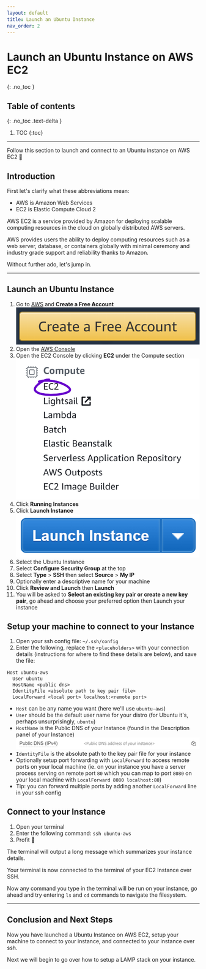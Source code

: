 ```yaml
---
layout: default
title: Launch an Ubuntu Instance
nav_order: 2
---
```

# Launch an Ubuntu Instance on AWS EC2
{: .no_toc }

## Table of contents
{: .no_toc .text-delta }

1. TOC
{:toc}
---


Follow this section to launch and connect to an Ubuntu instance on AWS EC2 🙌

## Introduction
First let's clarify what these abbreviations mean:
* AWS is Amazon Web Services
* EC2 is Elastic Compute Cloud 2

AWS EC2 is a service provided by Amazon for deploying scalable computing resources in the cloud on globally distributed AWS servers.

AWS provides users the ability to deploy computing resources such as a web server, database, or containers globally with minimal ceremony and industry grade support and reliability thanks to Amazon.

Without further ado, let's jump in.

---

## Launch an Ubuntu Instance
1. Go to [AWS](https://aws.amazon.com) and **Create a Free Account**
![Create a Free Account on AWS](images/aws.png)
2. Open the [AWS Console](https://console.aws.amazon.com)
3. Open the EC2 Console by clicking **EC2** under the Compute section
![EC2 Console](images/ec2.png)
4. Click **Running Instances**
5. Click **Launch Instance**
![Launch Instance](images/launch.png)
6. Select the Ubuntu Instance
7. Select **Configure Security Group** at the top
8. Select **Type** > **SSH** then select **Source** > **My IP**
9. Optionally enter a descriptive name for your machine
10. Click **Review and Launch** then **Launch**
11. You will be asked to **Select an existing key pair or create a new key pair**, go ahead and choose your preferred option then Launch your instance


## Setup your machine to connect to your Instance
1. Open your ssh config file: `~/.ssh/config`
2. Enter the following, replace the `<placeholders>` with your connection details (instructions for where to find these details are below),
and save the file:

```
Host ubuntu-aws
  User ubuntu
  HostName <public dns>
  IdentityFile <absolute path to key pair file>
  LocalForward <local port> localhost:<remote port>
```

* `Host` can be any name you want (here we'll use `ubuntu-aws`)
* `User` should be the default user name for your distro (for Ubuntu it's, perhaps unsurprisingly, `ubuntu`)
* `HostName` is the Public DNS of your Instance (found in the Description panel of your Instance)
![Public DNS address of your instance](images/dns.png)
* `IdentityFile` is the absolute path to the key pair file for your instance
* Optionally setup port forwarding with `LocalForward` to access remote ports on your local machine (ie. on your instance you have a server process serving on remote port `80` which you can map to port `8080` on your local machine with `LocalForward 8080 localhost:80`)
* Tip: you can forward multiple ports by adding another `LocalForward` line in your ssh config


## Connect to your Instance
1. Open your terminal
2. Enter the following command: `ssh ubuntu-aws`
3. Profit 🤑

The terminal will output a long message which summarizes your instance details.

Your terminal is now connected to the terminal of your EC2 Instance over SSH.

Now any command you type in the terminal will be run on your instance,
go ahead and try entering `ls` and `cd` commands to navigate the filesystem.

---

## Conclusion and Next Steps
Now you have launched a Ubuntu Instance on AWS EC2,
setup your machine to connect to your
instance, and connected to your instance over ssh.

Next we will begin to go over how to setup a LAMP stack on your instance.
